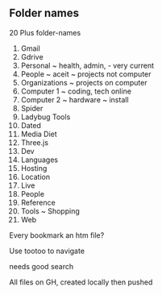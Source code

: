 ## Folder names

20 Plus folder-names

1. Gmail
2. Gdrive
3. Personal ~ health, admin, - very current
4. People ~ aceit ~ projects not computer
5. Organizations ~ projects on computer
6. Computer 1 ~ coding, tech online
7. Computer 2 ~ hardware ~ install
8. Spider
9. Ladybug Tools
10. Dated
11. Media Diet
12. Three.js
13. Dev
14. Languages
15. Hosting
16. Location
17. Live
18. People
19. Reference
20. Tools ~ Shopping
21. Web

Every bookmark an htm file?

Use tootoo to navigate

needs good search

All files on GH, created locally then pushed